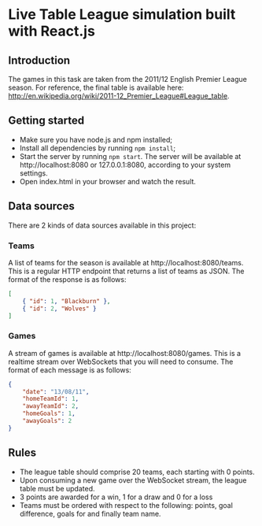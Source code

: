 # Live Table League simulation built with React.js

## Introduction

The games in this task are taken from the 2011/12 English Premier League season. For reference, the final table is available here: http://en.wikipedia.org/wiki/2011-12_Premier_League#League_table.

## Getting started

* Make sure you have node.js and npm installed;
* Install all dependencies by running `npm install`;
* Start the server by running `npm start`. The server will be available at http://localhost:8080 or 127.0.0.1:8080, according to your system settings.
* Open index.html in your browser and watch the result.


## Data sources

There are 2 kinds of data sources available in this project:

### Teams

A list of teams for the season is available at http://localhost:8080/teams. This is a regular HTTP endpoint that returns a list of teams as JSON. The format of the response is as follows:

```json
[
    { "id": 1, "Blackburn" },
    { "id": 2, "Wolves" }
]
```

### Games

A stream of games is available at http://localhost:8080/games. This is a realtime stream over WebSockets that you will need to consume. The format of each message is as follows:

```json
{
    "date": "13/08/11",
    "homeTeamId": 1,
    "awayTeamId": 2,
    "homeGoals": 1,
    "awayGoals": 2
}
```

## Rules

* The league table should comprise 20 teams, each starting with 0 points.
* Upon consuming a new game over the WebSocket stream, the league table must be updated.
* 3 points are awarded for a win, 1 for a draw and 0 for a loss
* Teams must be ordered with respect to the following: points, goal difference, goals for and finally team name.
